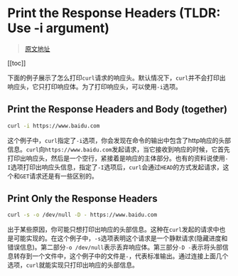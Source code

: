 # Print the Response Headers (TLDR: Use -i argument)

> [原文地址](https://catonmat.net/cookbooks/curl/print-response-headers)

[[toc]]

下面的例子展示了怎么打印`curl`请求的响应头。默认情况下，`curl`并不会打印出响应头，它只打印响应体。为了打印响应头，可以使用`-i`选项。

## Print the Response Headers and Body (together)

```bash
curl -i https://www.baidu.com
```

这个例子中，`curl`指定了`-i`选项，你会发现在命令的输出中包含了http响应的头部信息。`curl`向`https://www.baidu.com`发起请求，当它接收到响应的时候，它首先打印出响应头，然后是一个空行，紧接着是响应的主体部分。也有的资料说使用`-I`选项打印出响应头信息，指定了`-I`选项后，`curl`会通过`HEAD`的方式发起请求，这个和`GET`请求还是有一些区别的。

## Print Only the Response Headers

```bash
curl -s -o /dev/null -D - https://www.baidu.com
```

出于某些原因，你可能只想打印出响应的头部信息。这种在`curl`发起的请求中也是可能实现的。在这个例子中，`-s`选项表明这个请求是一个静默请求(隐藏进度和错误信息)。第二部分`-o /dev/null`表示丢弃响应体。第三部分`-D -`表示将头部信息转存到一个文件中，这个例子中的文件是`-`，代表标准输出。通过连接上面几个选项，`curl`就能实现只打印出响应的头部信息。